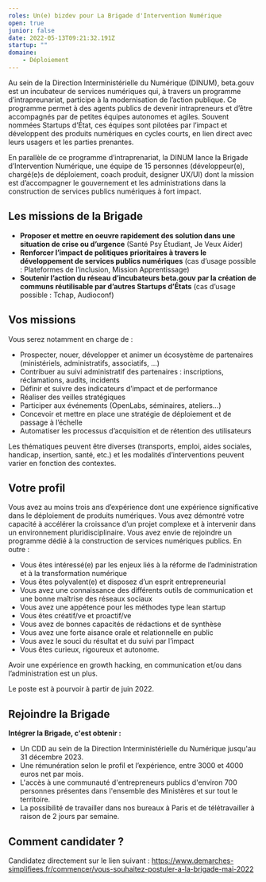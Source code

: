 ```yaml
---
roles: Un(e) bizdev pour La Brigade d'Intervention Numérique
open: true
junior: false
date: 2022-05-13T09:21:32.191Z
startup: ""
domaine:
    - Déploiement
---
```

Au sein de la Direction Interministérielle du Numérique (DINUM), beta.gouv est un incubateur de services numériques qui, à travers un programme d’intrapreunariat, participe à la modernisation de l’action publique. Ce programme permet à des agents publics de devenir intrapreneurs et d’être accompagnés par de petites équipes autonomes et agiles. Souvent nommées Startups d’État, ces équipes sont pilotées par l’impact et développent des produits numériques en cycles courts, en lien direct avec leurs usagers et les parties prenantes.

En parallèle de ce programme d’intraprenariat, la DINUM lance la Brigade d’Intervention Numérique, une équipe de 15 personnes (développeur(e), chargé(e)s de déploiement, coach produit, designer UX/UI) dont la mission est d’accompagner le gouvernement et les administrations dans la construction de services publics numériques à fort impact.

## Les missions de la Brigade

* **Proposer et mettre en oeuvre rapidement des solution dans une situation de crise ou d’urgence** (Santé Psy Étudiant, Je Veux Aider)
* **Renforcer l’impact de politiques** **prioritaires à travers le développement de services publics numériques** (cas d’usage possible : Plateformes de l’inclusion, Mission Apprentissage)
* **Soutenir l’action du réseau d’incubateurs beta.gouv par la création de communs réutilisable par d’autres Startups d’États** (cas d’usage possible : Tchap, Audioconf)

## Vos missions

Vous serez notamment en charge de :

* Prospecter, nouer, développer et animer un écosystème de partenaires (ministériels, administratifs, associatifs, ...)
* Contribuer au suivi administratif des partenaires : inscriptions, réclamations, audits, incidents
* Définir et suivre des indicateurs d’impact et de performance
* Réaliser des veilles stratégiques
* Participer aux événements (OpenLabs, séminaires, ateliers...)
* Concevoir et mettre en place une stratégie de déploiement et de passage à l’échelle
* Automatiser les processus d’acquisition et de rétention des utilisateurs

Les thématiques peuvent être diverses (transports, emploi, aides sociales, handicap, insertion, santé, etc.) et les modalités d’interventions peuvent varier en fonction des contextes.

## Votre profil

Vous avez au moins trois ans d’expérience dont une expérience significative dans le déploiement de produits numériques. Vous avez démontré votre capacité à accélérer la croissance d’un projet complexe et à intervenir dans un environnement pluridisciplinaire. Vous avez envie de rejoindre un programme dédié à la construction de services numériques publics. En outre :

* Vous êtes intéressé(e) par les enjeux liés à la réforme de l’administration et à la transformation numérique
* Vous êtes polyvalent(e) et disposez d’un esprit entrepreneurial
* Vous avez une connaissance des différents outils de communication et une bonne maîtrise des réseaux sociaux
* Vous avez une appétence pour les méthodes type lean startup
* Vous êtes créatif/ve et proactif/ve
* Vous avez de bonnes capacités de rédactions et de synthèse
* Vous avez une forte aisance orale et relationnelle en public
* Vous avez le souci du résultat et du suivi par l’impact
* Vous êtes curieux, rigoureux et autonome.

Avoir une expérience en growth hacking, en communication et/ou dans l’administration est un plus.

Le poste est à pourvoir à partir de juin 2022.

## Rejoindre la Brigade

**Intégrer la Brigade, c'est obtenir :**

* Un CDD au sein de la Direction Interministérielle du Numérique jusqu'au 31 décembre 2023.
* Une rémunération selon le profil et l’expérience, entre 3000 et 4000 euros net par mois.
* L'accès à une communauté d'entrepreneurs publics d'environ 700 personnes présentes dans l'ensemble des Ministères et sur tout le territoire.
* La possibilité de travailler dans nos bureaux à Paris et de télétravailler à raison de 2 jours par semaine.

## Comment candidater ?

Candidatez directement sur le lien suivant : https://www.demarches-simplifiees.fr/commencer/vous-souhaitez-postuler-a-la-brigade-mai-2022